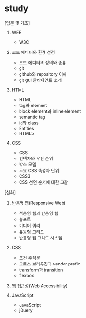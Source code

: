 # study

[입문 및 기초]

1. WEB
    - W3C

2. 코드 에디터와 환경 설정
    - 코드 에디터의 정의와 종류
    - git
    - github와 repository 이해
    - git gui 클라이언트 소개

3. HTML
    - HTML
    - tag와 element
    - block element과 inline element
    - semantic tag
    - id와 class
    - Entities
    - HTML5

4. CSS
    - CSS
    - 선택자와 우선 순위
    - 박스 모델
    - 주요 CSS 속성과 단위
    - CSS3
    - CSS 선언 순서에 대한 고찰



[심화]

1. 반응형 웹(Responsive Web)
    - 적응형 웹과 반응형 웹
    - 뷰포트
    - 미디어 쿼리
    - 유동형 그리드
    - 반응형 웹 그리드 시스템

2. CSS
    - 조건 주석문
    - 크로스 브라우징과 vendor prefix
    - transform과 transition
    - flexbox
    
3. 웹 접근성(Web Accessibility)
  
4. JavaScript
    - JavaScript
    - jQuery
